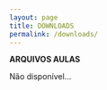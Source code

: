 ```yaml
---
layout: page
title: DOWNLOADS
permalink: /downloads/
---
```


**ARQUIVOS AULAS**

Não disponível...
